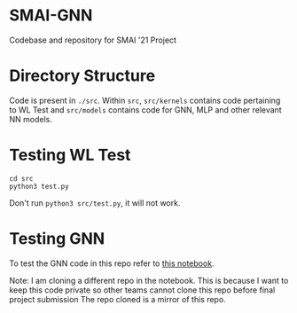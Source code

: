 # SMAI-GNN
Codebase and repository for SMAI '21 Project

# Directory Structure
Code is present in `./src`. Within `src`, `src/kernels` contains code pertaining to WL Test and `src/models` contains code for GNN, MLP and other relevant NN models.

# Testing WL Test
```
cd src
python3 test.py
```
Don't run `python3 src/test.py`, it will not work.

# Testing GNN
To test the GNN code in this repo refer to [this notebook](https://colab.research.google.com/drive/1IVivvmmAbNn7zHODAUel9GeVa4k6h2pQ?usp=sharing#scrollTo=XevCVhF11aUJ).

Note: I am cloning a different repo in the notebook. This is because I want to keep this code private so other teams cannot clone this repo before final project submission
The repo cloned is a mirror of this repo.
